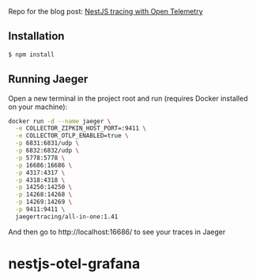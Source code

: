 Repo for the blog post: [NestJS tracing with Open Telemetry](https://tomray.dev/nestjs-open-telemetry)

## Installation

```bash
$ npm install
```

## Running Jaeger

Open a new terminal in the project root and run (requires Docker installed on your machine):

```bash
docker run -d --name jaeger \
  -e COLLECTOR_ZIPKIN_HOST_PORT=:9411 \
  -e COLLECTOR_OTLP_ENABLED=true \
  -p 6831:6831/udp \
  -p 6832:6832/udp \
  -p 5778:5778 \
  -p 16686:16686 \
  -p 4317:4317 \
  -p 4318:4318 \
  -p 14250:14250 \
  -p 14268:14268 \
  -p 14269:14269 \
  -p 9411:9411 \
  jaegertracing/all-in-one:1.41
```

And then go to http://localhost:16686/ to see your traces in Jaeger
# nestjs-otel-grafana
